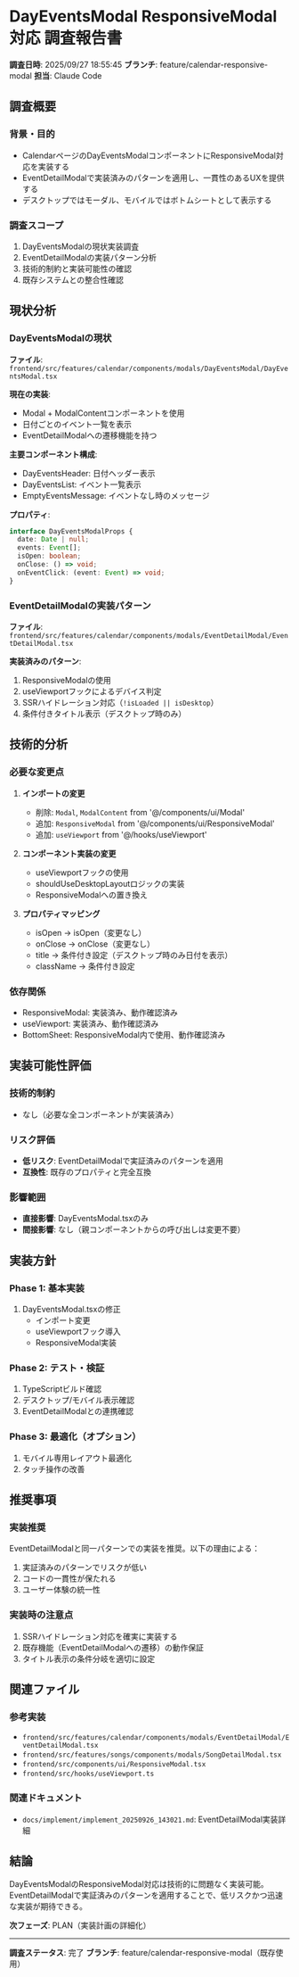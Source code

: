# DayEventsModal ResponsiveModal対応 調査報告書

**調査日時**: 2025/09/27 18:55:45
**ブランチ**: feature/calendar-responsive-modal
**担当**: Claude Code

## 調査概要

### 背景・目的
- CalendarページのDayEventsModalコンポーネントにResponsiveModal対応を実装する
- EventDetailModalで実装済みのパターンを適用し、一貫性のあるUXを提供する
- デスクトップではモーダル、モバイルではボトムシートとして表示する

### 調査スコープ
1. DayEventsModalの現状実装調査
2. EventDetailModalの実装パターン分析
3. 技術的制約と実装可能性の確認
4. 既存システムとの整合性確認

## 現状分析

### DayEventsModalの現状
**ファイル**: `frontend/src/features/calendar/components/modals/DayEventsModal/DayEventsModal.tsx`

**現在の実装**:
- Modal + ModalContentコンポーネントを使用
- 日付ごとのイベント一覧を表示
- EventDetailModalへの遷移機能を持つ

**主要コンポーネント構成**:
- DayEventsHeader: 日付ヘッダー表示
- DayEventsList: イベント一覧表示
- EmptyEventsMessage: イベントなし時のメッセージ

**プロパティ**:
```typescript
interface DayEventsModalProps {
  date: Date | null;
  events: Event[];
  isOpen: boolean;
  onClose: () => void;
  onEventClick: (event: Event) => void;
}
```

### EventDetailModalの実装パターン
**ファイル**: `frontend/src/features/calendar/components/modals/EventDetailModal/EventDetailModal.tsx`

**実装済みのパターン**:
1. ResponsiveModalの使用
2. useViewportフックによるデバイス判定
3. SSRハイドレーション対応（`!isLoaded || isDesktop`）
4. 条件付きタイトル表示（デスクトップ時のみ）

## 技術的分析

### 必要な変更点
1. **インポートの変更**
   - 削除: `Modal`, `ModalContent` from '@/components/ui/Modal'
   - 追加: `ResponsiveModal` from '@/components/ui/ResponsiveModal'
   - 追加: `useViewport` from '@/hooks/useViewport'

2. **コンポーネント実装の変更**
   - useViewportフックの使用
   - shouldUseDesktopLayoutロジックの実装
   - ResponsiveModalへの置き換え

3. **プロパティマッピング**
   - isOpen → isOpen（変更なし）
   - onClose → onClose（変更なし）
   - title → 条件付き設定（デスクトップ時のみ日付を表示）
   - className → 条件付き設定

### 依存関係
- ResponsiveModal: 実装済み、動作確認済み
- useViewport: 実装済み、動作確認済み
- BottomSheet: ResponsiveModal内で使用、動作確認済み

## 実装可能性評価

### 技術的制約
- なし（必要な全コンポーネントが実装済み）

### リスク評価
- **低リスク**: EventDetailModalで実証済みのパターンを適用
- **互換性**: 既存のプロパティと完全互換

### 影響範囲
- **直接影響**: DayEventsModal.tsxのみ
- **間接影響**: なし（親コンポーネントからの呼び出しは変更不要）

## 実装方針

### Phase 1: 基本実装
1. DayEventsModal.tsxの修正
   - インポート変更
   - useViewportフック導入
   - ResponsiveModal実装

### Phase 2: テスト・検証
1. TypeScriptビルド確認
2. デスクトップ/モバイル表示確認
3. EventDetailModalとの連携確認

### Phase 3: 最適化（オプション）
1. モバイル専用レイアウト最適化
2. タッチ操作の改善

## 推奨事項

### 実装推奨
EventDetailModalと同一パターンでの実装を推奨。以下の理由による：
1. 実証済みのパターンでリスクが低い
2. コードの一貫性が保たれる
3. ユーザー体験の統一性

### 実装時の注意点
1. SSRハイドレーション対応を確実に実装する
2. 既存機能（EventDetailModalへの遷移）の動作保証
3. タイトル表示の条件分岐を適切に設定

## 関連ファイル

### 参考実装
- `frontend/src/features/calendar/components/modals/EventDetailModal/EventDetailModal.tsx`
- `frontend/src/features/songs/components/modals/SongDetailModal.tsx`
- `frontend/src/components/ui/ResponsiveModal.tsx`
- `frontend/src/hooks/useViewport.ts`

### 関連ドキュメント
- `docs/implement/implement_20250926_143021.md`: EventDetailModal実装詳細

## 結論

DayEventsModalのResponsiveModal対応は技術的に問題なく実装可能。EventDetailModalで実証済みのパターンを適用することで、低リスクかつ迅速な実装が期待できる。

**次フェーズ**: PLAN（実装計画の詳細化）

---

**調査ステータス**: 完了
**ブランチ**: feature/calendar-responsive-modal（既存使用）